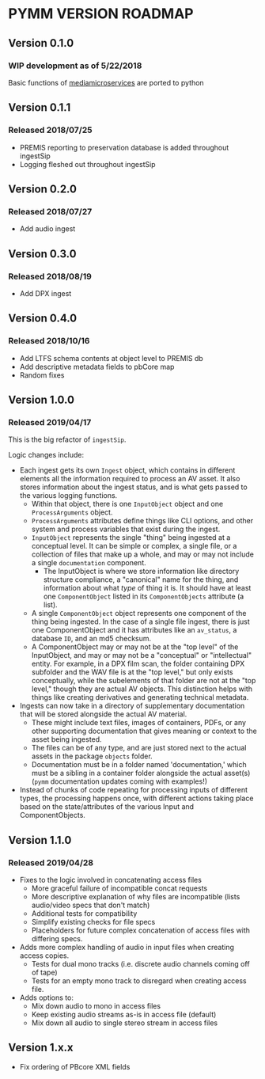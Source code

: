 # PYMM VERSION ROADMAP

## Version 0.1.0
### WIP development as of 5/22/2018
Basic functions of [mediamicroservices](https://github.com/mediamicroservices/mm) are ported to python

## Version 0.1.1
### Released 2018/07/25
* PREMIS reporting to preservation database is added throughout ingestSip
* Logging fleshed out throughout ingestSip

## Version 0.2.0
### Released 2018/07/27
* Add audio ingest

## Version 0.3.0
### Released 2018/08/19
* Add DPX ingest

## Version 0.4.0
### Released 2018/10/16
* Add LTFS schema contents at object level to PREMIS db
* Add descriptive metadata fields to pbCore map
* Random fixes

## Version 1.0.0
### Released 2019/04/17
This is the big refactor of `ingestSip`.

Logic changes include:
* Each ingest gets its own `Ingest` object, which contains in different elements all the information required to process an AV asset. It also stores information about the ingest status, and is what gets passed to the various logging functions.
  * Within that object, there is one `InputObject` object and one `ProcessArguments` object.
  * `ProcessArguments` attributes define things like CLI options, and other system and process variables that exist during the ingest.
  * `InputObject` represents the single "thing" being ingested at a conceptual level. It can be simple or complex, a single file, or a collection of files that make up a whole, and may or may not include a single `documentation` component.
    * The InputObject is where we store information like directory structure compliance, a "canonical" name for the thing, and information about what *type* of thing it is. It should have at least one `ComponentObject` listed in its `ComponentObjects` attribute (a list).
   * A single `ComponentObject` object represents one component of the thing being ingested. In the case of a single file ingest, there is just one ComponentObject and it has attributes like an `av_status`, a database `ID`, and an md5 checksum.
    * A ComponentObject may or may not be at the "top level" of the InputObject, and may or may not be a "conceptual" or "intellectual" entity. For example, in a DPX film scan, the folder containing DPX subfolder and the WAV file is at the "top level," but only exists conceptually, while the subelements of that folder are not at the "top level," though they are actual AV objects. This distinction helps with things like creating derivatives and generating technical metadata.
* Ingests can now take in a directory of supplementary documentation that will be stored alongside the actual AV material.
  * These might include text files, images of containers, PDFs, or any other supporting documentation that gives meaning or context to the asset being ingested.
  * The files can be of any type, and are just stored next to the actual assets in the package `objects` folder.
  * Documentation must be in a folder named 'documentation,' which must be a sibling in a container folder alongside the actual asset(s) (`pymm` documentation updates coming with examples!)
* Instead of chunks of code repeating for processing inputs of different types, the processing happens once, with different actions taking place based on the state/attributes of the various Input and ComponentObjects.

## Version 1.1.0
### Released 2019/04/28

* Fixes to the logic involved in concatenating access files
  * More graceful failure of incompatible concat requests
  * More descriptive explanation of why files are incompatible (lists audio/video specs that don't match)
  * Additional tests for compatibility
  * Simplify existing checks for file specs
  * Placeholders for future complex concatenation of access files with differing specs.
* Adds more complex handling of audio in input files when creating access copies.
  * Tests for dual mono tracks (i.e. discrete audio channels coming off of tape)
  * Tests for an empty mono track to disregard when creating access file.
* Adds options to:
  * Mix down audio to mono in access files
  * Keep existing audio streams as-is in access file (default)
  * Mix down all audio to single stereo stream in access files


## Version 1.x.x

* Fix ordering of PBcore XML fields
